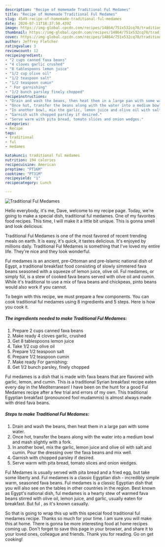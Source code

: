```yaml
---
description: "Recipe of Homemade Traditional Ful Medames"
title: "Recipe of Homemade Traditional Ful Medames"
slug: 4549-recipe-of-homemade-traditional-ful-medames
date: 2020-07-11T18:37:50.439Z
image: https://img-global.cpcdn.com/recipes/14864/751x532cq70/traditional-ful-medames-recipe-main-photo.jpg
thumbnail: https://img-global.cpcdn.com/recipes/14864/751x532cq70/traditional-ful-medames-recipe-main-photo.jpg
cover: https://img-global.cpcdn.com/recipes/14864/751x532cq70/traditional-ful-medames-recipe-main-photo.jpg
author: Jeffrey Fletcher
ratingvalue: 3
reviewcount: 12
recipeingredient:
- "2 cups canned fava beans"
- "4 cloves garlic crushed"
- "8 tablespoons lemon juice"
- "1/2 cup olive oil"
- "1/2 teaspoon salt"
- "1/2 teaspoon cumin"
- " For garnishing"
- "1/2 bunch parsley finely chopped"
recipeinstructions:
- "Drain and wash the beans, then heat them in a large pan with some water."
- "Once hot, transfer the beans along with the water into a medium bowl and mash slightly with a fork."
- "In another bowl, mix the garlic, lemon juice and olive oil with salt and cumin. Pour the dressing over the fava beans and mix well."
- "Garnish with chopped parsley if desired."
- "Serve warm with pita bread, tomato slices and onion wedges."
categories:
- Recipe
tags:
- traditional
- ful
- medames

katakunci: traditional ful medames 
nutrition: 194 calories
recipecuisine: American
preptime: "PT16M"
cooktime: "PT31M"
recipeyield: "1"
recipecategory: Lunch

---
```



![Traditional Ful Medames](https://img-global.cpcdn.com/recipes/14864/751x532cq70/traditional-ful-medames-recipe-main-photo.jpg)

Hello everybody, it's me, Dave, welcome to my recipe page. Today, we're going to make a special dish, traditional ful medames. One of my favorites food recipes. This time, I will make it a little bit unique. This is gonna smell and look delicious.

Traditional Ful Medames is one of the most favored of recent trending meals on earth. It is easy, it's quick, it tastes delicious. It's enjoyed by millions daily. Traditional Ful Medames is something that I've loved my entire life. They're nice and they look wonderful.

Ful medames is an ancient, pre-Ottoman and pre-Islamic national dish of Egypt, a traditional breakfast food consisting of slowly simmered fava beans seasoned with a squeeze of lemon juice, olive oil. Ful medames, or simply fūl, is a stew of cooked fava beans served with olive oil and cumin. While it&#39;s traditional to use a mix of fava beans and chickpeas, pinto beans would also work if you cannot.


To begin with this recipe, we must prepare a few components. You can cook traditional ful medames using 8 ingredients and 5 steps. Here is how you cook it.

<!--inarticleads1-->

##### The ingredients needed to make Traditional Ful Medames:

1. Prepare 2 cups canned fava beans
1. Make ready 4 cloves garlic, crushed
1. Get 8 tablespoons lemon juice
1. Take 1/2 cup olive oil
1. Prepare 1/2 teaspoon salt
1. Prepare 1/2 teaspoon cumin
1. Make ready  For garnishing:
1. Get 1/2 bunch parsley, finely chopped


Ful medames is a dish that is made with fava beans that are flavored with garlic, lemon, and cumin. This is a traditional Syrian breakfast recipe eaten every day in the Mediterranean! I have been on the hunt for a good Ful Medames recipe after a few trial and errors of my own. This traditional Egyptian breakfast (pronounced fool mudammis) is almost always made with dried fava beans. 

<!--inarticleads2-->

##### Steps to make Traditional Ful Medames:

1. Drain and wash the beans, then heat them in a large pan with some water.
1. Once hot, transfer the beans along with the water into a medium bowl and mash slightly with a fork.
1. In another bowl, mix the garlic, lemon juice and olive oil with salt and cumin. Pour the dressing over the fava beans and mix well.
1. Garnish with chopped parsley if desired.
1. Serve warm with pita bread, tomato slices and onion wedges.


Ful Medames is usually served with pita bread and a fried egg, but take some liberty and. Ful medames is a classic Egyptian dish - incredibly simple warm, seasoned fava beans. Ful medames is a classic Egyptian dish that you will also see on the tables in other countries in the region. Best known as Egypt&#39;s national dish, ful medames is a hearty stew of warmed fava beans stirred with olive oil, lemon juice, and garlic, usually eaten for breakfast. But ful , as it&#39;s known casually. 

So that is going to wrap this up with this special food traditional ful medames recipe. Thanks so much for your time. I am sure you will make this at home. There is gonna be more interesting food at home recipes coming up. Don't forget to save this page in your browser, and share it to your loved ones, colleague and friends. Thank you for reading. Go on get cooking!
